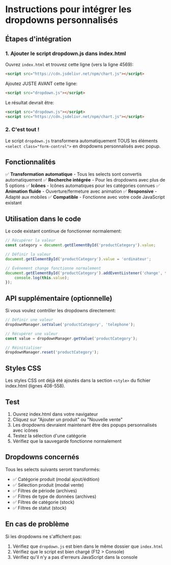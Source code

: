 # Instructions pour intégrer les dropdowns personnalisés

## Étapes d'intégration

### 1. Ajouter le script dropdown.js dans index.html

Ouvrez `index.html` et trouvez cette ligne (vers la ligne 4569):
```html
<script src="https://cdn.jsdelivr.net/npm/chart.js"></script>
```

Ajoutez JUSTE AVANT cette ligne:
```html
<script src="dropdown.js"></script>
```

Le résultat devrait être:
```html
<script src="dropdown.js"></script>
<script src="https://cdn.jsdelivr.net/npm/chart.js"></script>
```

### 2. C'est tout !

Le script `dropdown.js` transformera automatiquement TOUS les éléments `<select class="form-control">` en dropdowns personnalisés avec popup.

## Fonctionnalités

✅ **Transformation automatique** - Tous les selects sont convertis automatiquement
✅ **Recherche intégrée** - Pour les dropdowns avec plus de 5 options
✅ **Icônes** - Icônes automatiques pour les catégories connues
✅ **Animation fluide** - Ouverture/fermeture avec animation
✅ **Responsive** - Adapté aux mobiles
✅ **Compatible** - Fonctionne avec votre code JavaScript existant

## Utilisation dans le code

Le code existant continue de fonctionner normalement:

```javascript
// Récupérer la valeur
const category = document.getElementById('productCategory').value;

// Définir la valeur
document.getElementById('productCategory').value = 'ordinateur';

// Événement change fonctionne normalement
document.getElementById('productCategory').addEventListener('change', function() {
    console.log(this.value);
});
```

## API supplémentaire (optionnelle)

Si vous voulez contrôler les dropdowns directement:

```javascript
// Définir une valeur
dropdownManager.setValue('productCategory', 'telephone');

// Récupérer une valeur
const value = dropdownManager.getValue('productCategory');

// Réinitialiser
dropdownManager.reset('productCategory');
```

## Styles CSS

Les styles CSS ont déjà été ajoutés dans la section `<style>` du fichier index.html (lignes 408-558).

## Test

1. Ouvrez index.html dans votre navigateur
2. Cliquez sur "Ajouter un produit" ou "Nouvelle vente"
3. Les dropdowns devraient maintenant être des popups personnalisés avec icônes
4. Testez la sélection d'une catégorie
5. Vérifiez que la sauvegarde fonctionne normalement

## Dropdowns concernés

Tous les selects suivants seront transformés:
- ✅ Catégorie produit (modal ajout/édition)
- ✅ Sélection produit (modal vente)
- ✅ Filtres de période (archives)
- ✅ Filtres de type de données (archives)
- ✅ Filtres de catégorie (stock)
- ✅ Filtres de statut (stock)

## En cas de problème

Si les dropdowns ne s'affichent pas:
1. Vérifiez que `dropdown.js` est bien dans le même dossier que `index.html`
2. Vérifiez que le script est bien chargé (F12 > Console)
3. Vérifiez qu'il n'y a pas d'erreurs JavaScript dans la console
